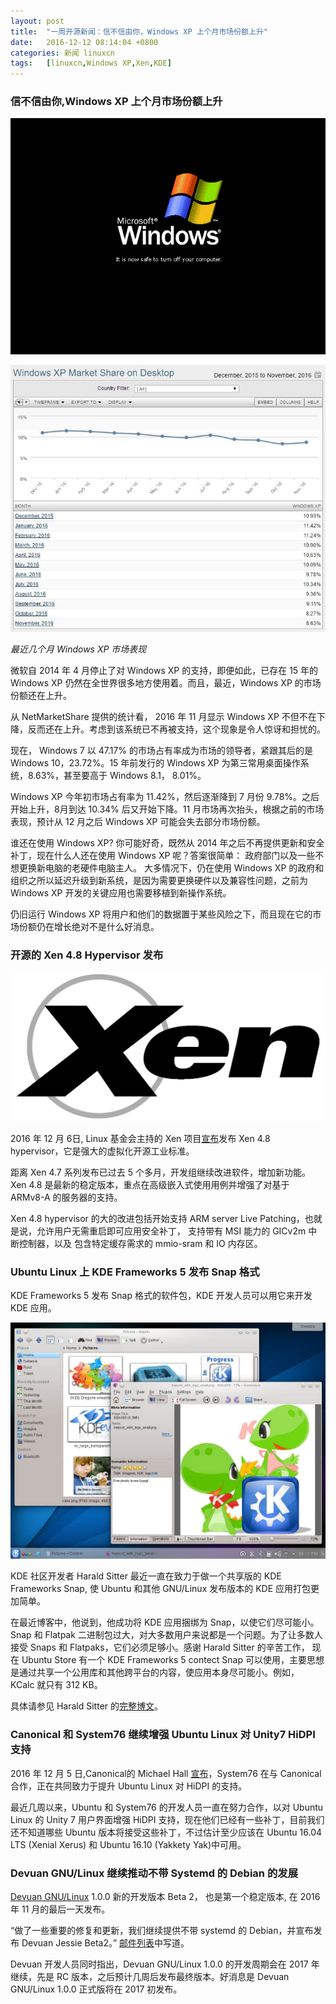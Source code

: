 ```yaml
---
layout: post
title:	"一周开源新闻：信不信由你，Windows XP 上个月市场份额上升"
date:	2016-12-12 08:14:04 +0800 
categories:	新闻 linuxcn 
tags:	[linuxcn,Windows XP,Xen,KDE]
---
```



### 信不信由你,Windows XP 上个月市场份额上升


![](/Asserts/Images/album/201612/12/081356d5krpaqpgwewwkpk.png)


![](/Asserts/Images/album/201612/12/081406uxfkmkx7k23xu2x9.jpg)


*最近几个月 Windows XP 市场表现*


微软自 2014 年 4 月停止了对 Windows XP 的支持，即便如此，已存在 15 年的 Windows XP 仍然在全世界很多地方使用着。而且，最近，Windows XP 的市场份额还在上升。


从 NetMarketShare 提供的统计看， 2016 年 11 月显示 Windows XP 不但不在下降，反而还在上升。考虑到该系统已不再被支持，这个现象是令人惊讶和担忧的。


现在， Windows 7 以 47.17% 的市场占有率成为市场的领导者，紧跟其后的是 Windows 10，23.72%。15 年前发行的 Windows XP 为第三常用桌面操作系统，8.63%，甚至要高于 Windows 8.1， 8.01%。


Windows XP 今年初市场占有率为 11.42%，然后逐渐降到 7 月份 9.78%。之后开始上升，8月到达 10.34% 后又开始下降。11 月市场再次抬头，根据之前的市场表现，预计从 12 月之后 Windows XP 可能会失去部分市场份额。


谁还在使用 Windows XP? 你可能好奇，既然从 2014 年之后不再提供更新和安全补丁，现在什么人还在使用 Windows XP 呢？答案很简单： 政府部门以及一些不想更换新电脑的老硬件电脑主人。 大多情况下，仍在使用 Windows XP 的政府和组织之所以延迟升级到新系统，是因为需要更换硬件以及兼容性问题，之前为 Windows XP 开发的关键应用也需要移植到新操作系统。


仍旧运行 Windows XP 将用户和他们的数据置于某些风险之下，而且现在它的市场份额仍在增长绝对不是什么好消息。


### 开源的 Xen 4.8 Hypervisor 发布


 


![](/Asserts/Images/album/201612/12/081407ozctit4tggi4nit5.gif)


2016 年 12 月 6日, Linux 基金会主持的 Xen 项目[宣布](https://xenproject.org/about/in-the-news/201-xen-480.html)发布 Xen 4.8 hypervisor，它是强大的虚拟化开源工业标准。


距离 Xen 4.7 系列发布已过去 5 个多月，开发组继续改进软件，增加新功能。Xen 4.8 是最新的稳定版本，重点在高级嵌入式使用用例并增强了对基于 ARMv8-A 的服务器的支持。


Xen 4.8 hypervisor 的大的改进包括开始支持 ARM server Live Patching，也就是说，允许用户无需重启即可应用安全补丁， 支持带有 MSI 能力的 GICv2m 中断控制器，以及 包含特定缓存需求的 mmio-sram 和 IO 内存区。


### Ubuntu Linux 上 KDE Frameworks 5 发布 Snap 格式


KDE Frameworks 5 发布 Snap 格式的软件包，KDE 开发人员可以用它来开发 KDE 应用。


![](/Asserts/Images/album/201612/12/081408xbxfwyzm380x09o0.jpg)


KDE 社区开发者 Harald Sitter 最近一直在致力于做一个共享版的 KDE Frameworks Snap, 使 Ubuntu 和其他 GNU/Linux 发布版本的 KDE 应用打包更加简单。


在最近博客中，他说到，他成功将 KDE 应用捆绑为 Snap，以使它们尽可能小。Snap 和 Flatpak 二进制包过大，对大多数用户来说都是一个问题。为了让多数人接受 Snaps 和 Flatpaks，它们必须足够小。感谢 Harald Sitter 的辛苦工作， 现在 Ubuntu Store 有一个 KDE Frameworks 5 contect Snap 可以使用，主要思想是通过共享一个公用库和其他跨平台的内容，使应用本身尽可能小。例如， KCalc 就只有 312 KB。


具体请参见 Harald Sitter 的[完整博文](https://apachelog.wordpress.com/2016/12/02/snapping-kde-applications/)。


### Canonical 和 System76 继续增强 Ubuntu Linux 对 Unity7 HiDPI 支持


2016 年 12 月 5 日,Canonical的 Michael Hall [宣布](https://developer.ubuntu.com/en/blog/2016/12/05/improving-hidpi-support/)，System76 在与 Canonical 合作，正在共同致力于提升 Ubuntu Linux 对 HiDPI 的支持。


最近几周以来，Ubuntu 和 System76 的开发人员一直在努力合作，以对 Ubuntu Linux 的 Unity 7 用户界面增强 HiDPI 支持，现在他们已经有一些补丁，目前我们还不知道哪些 Ubuntu 版本将接受这些补丁，不过估计至少应该在 Ubuntu 16.04 LTS (Xenial Xerus) 和 Ubuntu 16.10 (Yakkety Yak)中可用。


### Devuan GNU/Linux 继续推动不带 Systemd 的 Debian 的发展


[Devuan GNU/Linux](https://files.devuan.org/) 1.0.0 新的开发版本 Beta 2， 也是第一个稳定版本, 在 2016 年 11 月的最后一天发布。


“做了一些重要的修复和更新，我们继续提供不带 systemd 的 Debian，并宣布发布 Devuan Jessie Beta2。” [邮件列表](https://lists.dyne.org/lurker/message/20161129.235004.ff04e844.en.html)中写道。


Devuan 开发人员同时指出，Devuan GNU/Linux 1.0.0 的开发周期会在 2017 年继续，先是 RC 版本，之后预计几周后发布最终版本。好消息是 Devuan GNU/Linux 1.0.0 正式版将在 2017 初发布。
